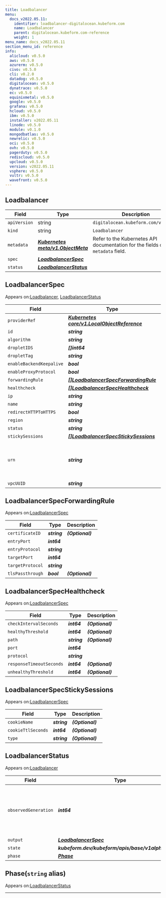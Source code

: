 ```yaml
---
title: Loadbalancer
menu:
  docs_v2022.05.11:
    identifier: loadbalancer-digitalocean.kubeform.com
    name: Loadbalancer
    parent: digitalocean.kubeform.com-reference
    weight: 1
menu_name: docs_v2022.05.11
section_menu_id: reference
info:
  alicloud: v0.5.0
  aws: v0.5.0
  azurerm: v0.5.0
  civo: v0.5.0
  cli: v0.2.0
  datadog: v0.5.0
  digitalocean: v0.5.0
  dynatrace: v0.5.0
  ec: v0.5.0
  equinixmetal: v0.5.0
  google: v0.5.0
  grafana: v0.5.0
  hcloud: v0.5.0
  ibm: v0.5.0
  installer: v2022.05.11
  linode: v0.5.0
  module: v0.1.0
  mongodbatlas: v0.5.0
  newrelic: v0.5.0
  oci: v0.5.0
  ovh: v0.5.0
  pagerduty: v0.5.0
  rediscloud: v0.5.0
  upcloud: v0.5.0
  version: v2022.05.11
  vsphere: v0.5.0
  vultr: v0.5.0
  wavefront: v0.5.0
---
```


## Loadbalancer
| Field | Type | Description |
| ------ | ----- | ----------- |
| `apiVersion` | string | `digitalocean.kubeform.com/v1alpha1` |
|    `kind` | string | `Loadbalancer` |
| `metadata` | ***[Kubernetes meta/v1.ObjectMeta](https://v1-22.docs.kubernetes.io/docs/reference/generated/kubernetes-api/v1.22/#objectmeta-v1-meta)***|Refer to the Kubernetes API documentation for the fields of the `metadata` field.|
| `spec` | ***[LoadbalancerSpec](#loadbalancerspec)***||
| `status` | ***[LoadbalancerStatus](#loadbalancerstatus)***||
## LoadbalancerSpec

Appears on:[Loadbalancer](#loadbalancer), [LoadbalancerStatus](#loadbalancerstatus)

| Field | Type | Description |
| ------ | ----- | ----------- |
| `providerRef` | ***[Kubernetes core/v1.LocalObjectReference](https://v1-22.docs.kubernetes.io/docs/reference/generated/kubernetes-api/v1.22/#localobjectreference-v1-core)***||
| `id` | ***string***||
| `algorithm` | ***string***| ***(Optional)*** |
| `dropletIDS` | ***[]int64***| ***(Optional)*** |
| `dropletTag` | ***string***| ***(Optional)*** |
| `enableBackendKeepalive` | ***bool***| ***(Optional)*** |
| `enableProxyProtocol` | ***bool***| ***(Optional)*** |
| `forwardingRule` | ***[[]LoadbalancerSpecForwardingRule](#loadbalancerspecforwardingrule)***||
| `healthcheck` | ***[[]LoadbalancerSpecHealthcheck](#loadbalancerspechealthcheck)***| ***(Optional)*** |
| `ip` | ***string***| ***(Optional)*** |
| `name` | ***string***||
| `redirectHTTPToHTTPS` | ***bool***| ***(Optional)*** |
| `region` | ***string***||
| `status` | ***string***| ***(Optional)*** |
| `stickySessions` | ***[[]LoadbalancerSpecStickySessions](#loadbalancerspecstickysessions)***| ***(Optional)*** |
| `urn` | ***string***| ***(Optional)*** the uniform resource name for the load balancer|
| `vpcUUID` | ***string***| ***(Optional)*** |
## LoadbalancerSpecForwardingRule

Appears on:[LoadbalancerSpec](#loadbalancerspec)

| Field | Type | Description |
| ------ | ----- | ----------- |
| `certificateID` | ***string***| ***(Optional)*** |
| `entryPort` | ***int64***||
| `entryProtocol` | ***string***||
| `targetPort` | ***int64***||
| `targetProtocol` | ***string***||
| `tlsPassthrough` | ***bool***| ***(Optional)*** |
## LoadbalancerSpecHealthcheck

Appears on:[LoadbalancerSpec](#loadbalancerspec)

| Field | Type | Description |
| ------ | ----- | ----------- |
| `checkIntervalSeconds` | ***int64***| ***(Optional)*** |
| `healthyThreshold` | ***int64***| ***(Optional)*** |
| `path` | ***string***| ***(Optional)*** |
| `port` | ***int64***||
| `protocol` | ***string***||
| `responseTimeoutSeconds` | ***int64***| ***(Optional)*** |
| `unhealthyThreshold` | ***int64***| ***(Optional)*** |
## LoadbalancerSpecStickySessions

Appears on:[LoadbalancerSpec](#loadbalancerspec)

| Field | Type | Description |
| ------ | ----- | ----------- |
| `cookieName` | ***string***| ***(Optional)*** |
| `cookieTtlSeconds` | ***int64***| ***(Optional)*** |
| `type` | ***string***| ***(Optional)*** |
## LoadbalancerStatus

Appears on:[Loadbalancer](#loadbalancer)

| Field | Type | Description |
| ------ | ----- | ----------- |
| `observedGeneration` | ***int64***| ***(Optional)*** Resource generation, which is updated on mutation by the API Server.|
| `output` | ***[LoadbalancerSpec](#loadbalancerspec)***| ***(Optional)*** |
| `state` | ***kubeform.dev/kubeform/apis/base/v1alpha1.State***| ***(Optional)*** |
| `phase` | ***[Phase](#phase)***| ***(Optional)*** |
## Phase(`string` alias)

Appears on:[LoadbalancerStatus](#loadbalancerstatus)

---
